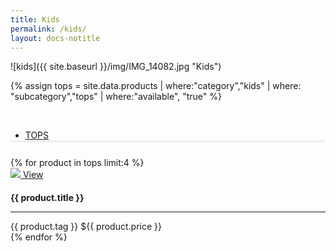 ```yaml
---
title: Kids
permalink: /kids/
layout: docs-notitle
---
```


![kids]({{ site.baseurl }}/img/IMG_14082.jpg "Kids")

{% assign tops = site.data.products | where:"category","kids" | where: "subcategory","tops" | where:"available", "true" %}

<div>
    <p>&nbsp;</p>
    <ul class="nav nav-pills" style="border-bottom: 3px solid #efefef;">
        <li class="#"><a href="#tops" data-toggle="tab">TOPS</a></li>
    </ul>
    <div id="myTabContent" class="tab-content" style="border: 0px solid #efefef; padding-top: 10px;">
        <div class="tab-pane fade active in" id="tops">
            <div class="row">
                {% for product in tops limit:4 %}
                    <div class="col-md-3 img-container">
                    <a href="{{ site.baseurl }}/{{ product.category }}/{{ product.subcategory }}/{{ product.title | downcase | replace: " ", "-" | replace: ":", "" }}/">
                    <img src="{{ site.baseurl }}/img/{{ product.image }}" class="img-thumbnail">
                    <span class="white-button middle" style="margin-bottom: 30px;">
                    View
                    </span>
                    </a>
                    <h2 class="product-title" style="font-size: 14px;"> {{ product.title }}</h2>
                    <hr>
                    <span class="featured">{{ product.tag }}</span>
                    <span class="price">${{ product.price }}</span>
                    </div>
                {% endfor %}
            </div>
        </div>
    </div>
</div>   
